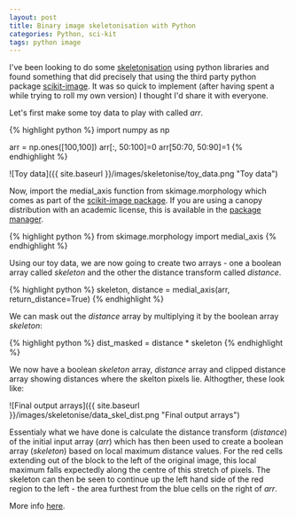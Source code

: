 ```yaml
---
layout: post
title: Binary image skeletonisation with Python
categories: Python, sci-kit
tags: python image 
---
```


I've been looking to do some [skeletonisation](https://en.wikipedia.org/wiki/Topological_skeleton) using python libraries and found something that did precisely that using the third party python package [scikit-image](http://scikit-image.org/). It was so quick to implement (after having spent a while trying to roll my own version) I thought I'd share it with everyone.

Let's first make some toy data to play with called _arr_.

{% highlight python %}
import numpy as np

arr = np.ones([100,100])
arr[:, 50:100]=0
arr[50:70, 50:90]=1
{% endhighlight %}

![Toy data]({{ site.baseurl }}/images/skeletonise/toy_data.png "Toy data")

Now, import the medial_axis function from skimage.morphology which comes as part of the [scikit-image package](http://scikit-image.org/). If you are using a canopy distribution with an academic license, this is available in the [package manager](http://docs.enthought.com/canopy/quick-start/package_manager.html).

{% highlight python %}
from skimage.morphology import medial_axis
{% endhighlight %}

Using our toy data, we are now going to create two arrays - one a boolean array called _skeleton_ and the other the distance transform called _distance_.

{% highlight python %}
skeleton, distance = medial_axis(arr, return_distance=True)
{% endhighlight %}

We can mask out the _distance_ array by multiplying it by the boolean array _skeleton_:

{% highlight python %}
dist_masked = distance * skeleton
{% endhighlight %}

We now have a boolean _skeleton_ array, _distance_ array and clipped distance array showing distances where the skelton pixels lie. Althogther, these look like:

![Final output arrays]({{ site.baseurl }}/images/skeletonise/data_skel_dist.png "Final output arrays")

Essentialy what we have done is calculate the distance transform (_distance_) of the initial input array (_arr_) which has then been used to create a boolean array (_skeleton_) based on local maximum distance values. For the red cells extending out of the block to the left of the original image, this local maximum falls expectedly along the centre of this stretch of pixels. The skeleton can then be seen to continue up the left hand side of the red region to the left - the area furthest from the blue cells on the right of _arr_.

More info [here](http://scikit-image.org/docs/dev/auto_examples/edges/plot_medial_transform.html).